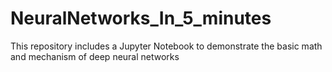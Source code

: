 # NeuralNetworks_In_5_minutes
This repository includes a Jupyter Notebook to demonstrate the basic math and mechanism of deep neural networks
